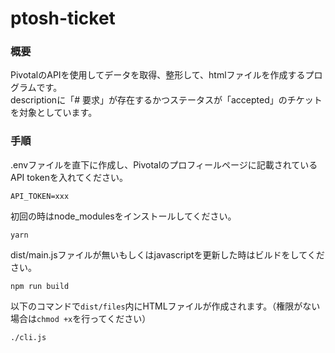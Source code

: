 # ptosh-ticket

### 概要

PivotalのAPIを使用してデータを取得、整形して、htmlファイルを作成するプログラムです。<br>
descriptionに「# 要求」が存在するかつステータスが「accepted」のチケットを対象としています。

### 手順
.envファイルを直下に作成し、Pivotalのプロフィールページに記載されているAPI tokenを入れてください。
```
API_TOKEN=xxx
```

初回の時はnode_modulesをインストールしてください。
```
yarn
```

dist/main.jsファイルが無いもしくはjavascriptを更新した時はビルドをしてください。
```
npm run build
```

以下のコマンドで```dist/files```内にHTMLファイルが作成されます。（権限がない場合は```chmod +x```を行ってください）
```
./cli.js
```
